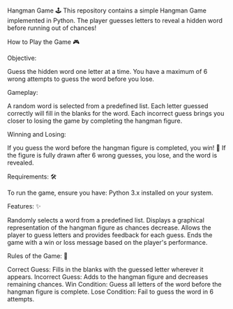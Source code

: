 Hangman Game 🕹️
This repository contains a simple Hangman Game implemented in Python. The player guesses letters to reveal a hidden word before running out of chances!

How to Play the Game 🎮

Objective:

Guess the hidden word one letter at a time.
You have a maximum of 6 wrong attempts to guess the word before you lose.

Gameplay:

A random word is selected from a predefined list.
Each letter guessed correctly will fill in the blanks for the word.
Each incorrect guess brings you closer to losing the game by completing the hangman figure.

Winning and Losing:

If you guess the word before the hangman figure is completed, you win! 🎉
If the figure is fully drawn after 6 wrong guesses, you lose, and the word is revealed.

Requirements: 🛠️

To run the game, ensure you have:
Python 3.x installed on your system.

Features: ✨

Randomly selects a word from a predefined list.
Displays a graphical representation of the hangman figure as chances decrease.
Allows the player to guess letters and provides feedback for each guess.
Ends the game with a win or loss message based on the player's performance.

Rules of the Game: 📜

Correct Guess: Fills in the blanks with the guessed letter wherever it appears.
Incorrect Guess: Adds to the hangman figure and decreases remaining chances.
Win Condition: Guess all letters of the word before the hangman figure is complete.
Lose Condition: Fail to guess the word in 6 attempts.
